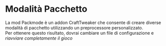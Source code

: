 # Modalità Pacchetto

La mod Packmode è un addon CraftTweaker che consente di creare diverse modalità di pacchetto utilizzando un preprocessore personalizzato.  
Per ottenere questo risultato, dovrai cambiare un file di configurazione e *riavviare completamente il gioco*